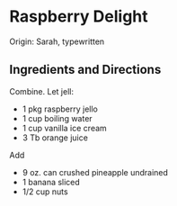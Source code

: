 # Raspberry Delight

Origin: Sarah, typewritten

## Ingredients and Directions

Combine. Let jell:

- 1 pkg raspberry jello
- 1 cup boiling water
- 1 cup vanilla ice cream
- 3 Tb orange juice

Add

- 9 oz. can crushed pineapple undrained
- 1 banana sliced
- 1/2 cup nuts